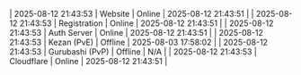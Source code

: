 | 2025-08-12 21:43:53 | Website | Online | 2025-08-12 21:43:51 |
| 2025-08-12 21:43:53 | Registration | Online | 2025-08-12 21:43:51 |
| 2025-08-12 21:43:53 | Auth Server | Online | 2025-08-12 21:43:51 |
| 2025-08-12 21:43:53 | Kezan (PvE) | Offline | 2025-08-03 17:58:02 |
| 2025-08-12 21:43:53 | Gurubashi (PvP) | Offline | N/A |
| 2025-08-12 21:43:53 | Cloudflare | Online | 2025-08-12 21:43:51 |
